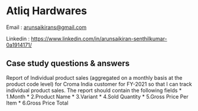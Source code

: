 # Atliq Hardwares #
Email : arunsaikirans@gmail.com

Linkedin : https://www.linkedin.com/in/arunsaikiran-senthilkumar-0a1914171/

## Case study questions & answers ##
  Report of Individual product sales (aggregated on a monthly basis at the product code level) for Croma India customer for FY-2021 so that I can track individual product sales.
   The  report should contain the following fields
    * 1.Month
    * 2.Product Name
    * 3.Variant
    * 4.Sold Quantity
    * 5.Gross Price Per Item
    * 6.Gross Price Total

